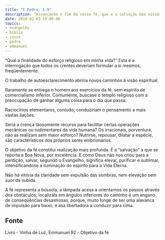 ```yaml
---
title: "I Pedro, 1:9"
description: “Alcançando o fim da vossa fé, que é a salvação das vossas almas.” Pedro (I Pedro, 1:9)
date: 2019-02-01 19:00:00
topics: 
- evangelho
- biblia
- jesus
- pedro
- emmanuel
---
```


“Qual a finalidade do esforço religioso em minha vida?” Esta é a
interrogação que todos os crentes deveriam formular a si mesmos, freqüentemente.

O trabalho de auto­esclarecimento abriria novos caminhos à visão
espiritual.

Raramente se entrega o homem aos exercícios da fé, sem espírito de
comercialismo inferior. Comumente, busca­se o templo religioso com a preocupação
de ganhar alguma coisa para o dia que passa.

Raciocínios elementares, contudo, conduziriam o pensamento a mais vastas
ilações.

Seria a crença tão­somente recurso para facilitar certas operações
mecânicas ou rudimentares da vida humana? Os irracionais, porventura, não as
realizam sem maior esforço? Nutrir­se, repousar, dilatar a espécie, são
característicos dos próprios seres embrionários.

O objetivo da fé constitui realização mais profunda. É a “salvação” a que se
reporta a Boa Nova, por excelência. E como Deus não nos criou para a perdição,
salvar, segundo o Evangelho, significa elevar, purificar e sublimar, intensificando­se
a iluminação do espírito para a Vida Eterna.

Não há vitória da claridade sem expulsão das sombras, nem elevação sem
suor da subida.

A fé representa a bússola, a lâmpada acesa a orientar­nos os passos através
dos obstáculos; localizá­la em ângulos inferiores do caminho é um engano de
conseqüências desastrosas, porque, muito longe de ser uma alavanca de impulsão
para baixo, é asa libertadora a conduzir para cima.


## Fonte
Livro - Vinha de Luz, Emmanuel
92 - Objetivo da fé
